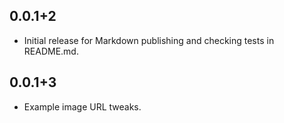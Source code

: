 ## 0.0.1+2

* Initial release for Markdown publishing and checking tests in README.md.

## 0.0.1+3

* Example image URL tweaks.
